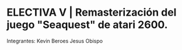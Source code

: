 # ELECTIVA V | Remasterización del juego "Seaquest" de atari 2600.

Integrantes:
Kevin Beroes
Jesus Obispo

